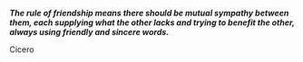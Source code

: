 _**The rule of friendship means there should be mutual sympathy between them, each supplying what the other lacks and trying to benefit the other, always using friendly and sincere words.**_

Cicero